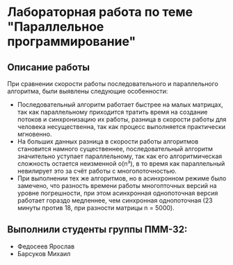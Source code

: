 # Лабораторная работа по теме "Параллельное программирование"

## Описание работы

При сравнении скорости работы последовательного и параллельного алгоритма, были выявлены следующие особенности:
-	Последовательный алгоритм работает быстрее на малых матрицах, так как параллельному приходится тратить время на создание потоков и синхронизацию их работы, разница в скорости работы для человека несущественна, так как процесс выполняется практически мгновенно.
-	На больших данных разница в скорости работы алгоритмов становится намного существеннее, последовательный алгоритм значительно уступает параллельному, так как его алгоритмическая сложность остается неизменной о(n³), в то время как параллельный невилирует это за счёт работы с многопоточностью.
-	При выполнении тех же алгоритмов, но в асинхронном режиме было замечено, что разность времени работы многопточных версий на уровне погрешности, при этом асинхронная однопоточная версия работает гораздо медленнее, чем синхронная однопоточная (23 минуты против 18, при разности матрицы n = 5000).

## Выполнили студенты группы ПММ-32:
- Федосеев Ярослав
- Барсуков Михаил
